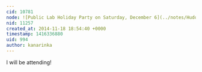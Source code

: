 ```yaml
---
cid: 10781
node: ![Public Lab Holiday Party on Saturday, December 6](../notes/Hudonnoodles/10-10-2014/toolshed-raising-on-saturday-december-6)
nid: 11257
created_at: 2014-11-18 18:54:40 +0000
timestamp: 1416336880
uid: 994
author: kanarinka
---
```


I will be attending!